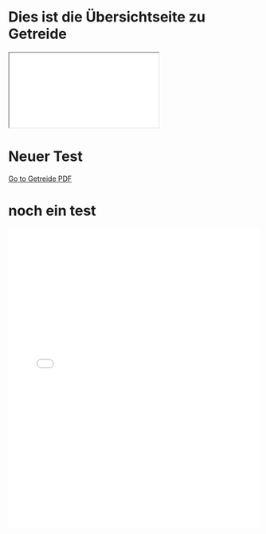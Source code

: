 # Dies ist die Übersichtseite zu Getreide
<iframe src="Getreide-Schaubild.pdf"></iframe>

# Neuer Test
[Go to Getreide PDF](Getreide-Schaubild.pdf)

# noch ein test
<iframe src="Getreide-Schaubild.pdf" style="width: 100%; height: 600px; border: none;"></iframe>
